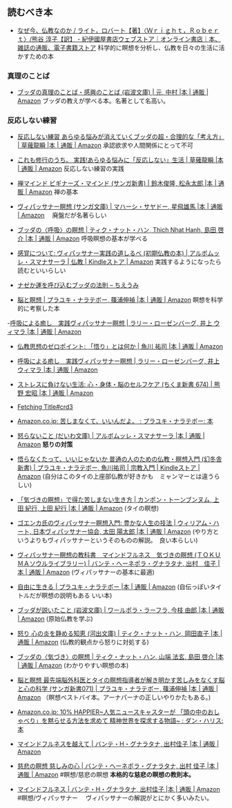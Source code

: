 ## 読むべき本
- [なぜ今、仏教なのか / ライト，ロバート【著】〈Ｗｒｉｇｈｔ，Ｒｏｂｅｒｔ〉/熊谷 淳子【訳】 - 紀伊國屋書店ウェブストア｜オンライン書店｜本、雑誌の通販、電子書籍ストア](https://www.kinokuniya.co.jp/f/dsg-01-9784152097866)
科学的に瞑想を分析し、仏教を日々の生活に活かすための本
### 真理のことば
- [ブッダの真理のことば・感興のことば (岩波文庫) | 元, 中村 |本 | 通販 | Amazon](https://www.amazon.co.jp/%E3%83%96%E3%83%83%E3%83%80%E3%81%AE%E7%9C%9F%E7%90%86%E3%81%AE%E3%81%93%E3%81%A8%E3%81%B0%E3%83%BB%E6%84%9F%E8%88%88%E3%81%AE%E3%81%93%E3%81%A8%E3%81%B0-%E5%B2%A9%E6%B3%A2%E6%96%87%E5%BA%AB-%E4%B8%AD%E6%9D%91-%E5%85%83/dp/4003330218)
ブッダの教えが学べる本。名著として名高い。
### 反応しない練習
- [反応しない練習 あらゆる悩みが消えていくブッダの超・合理的な「考え方」 | 草薙龍瞬 |本 | 通販 | Amazon](https://www.amazon.co.jp/o/ASIN/4041030404/toyokeizaia-22/)
承認欲求や人間関係にとって不可
- [これも修行のうち。 実践!あらゆる悩みに「反応しない」生活 | 草薙龍瞬 |本 | 通販 | Amazon](https://www.amazon.co.jp/o/ASIN/4046015381/toyokeizaia-22)
反応しない練習の実践

- [禅マインド ビギナーズ・マインド (サンガ新書) | 鈴木俊隆, 松永太郎 |本 | 通販 | Amazon](https://www.amazon.co.jp/%E7%A6%85%E3%83%9E%E3%82%A4%E3%83%B3%E3%83%89-%E3%83%93%E3%82%AE%E3%83%8A%E3%83%BC%E3%82%BA%E3%83%BB%E3%83%9E%E3%82%A4%E3%83%B3%E3%83%89-%E3%82%B5%E3%83%B3%E3%82%AC%E6%96%B0%E6%9B%B8-%E9%88%B4%E6%9C%A8%E4%BF%8A%E9%9A%86/dp/4905425166?__mk_ja_JP=%E3%82%AB%E3%82%BF%E3%82%AB%E3%83%8A&crid=2S8F3CPB1PQPQ&keywords=%E3%83%93%E3%82%AE%E3%83%8A%E3%83%BC%E3%82%BA%E3%83%9E%E3%82%A4%E3%83%B3%E3%83%89&qid=1645686254&sprefix=%E3%83%93%E3%82%AE%E3%83%8A%E3%83%BC%E3%82%BA%E3%83%9E%E3%82%A4%E3%83%B3%E3%83%89%2Caps%2C333&sr=8-1&linkCode=li3&tag=mogishin-22&linkId=43535e0738d44fd3619e279ea28a8b6a&language=ja_JP&ref_=as_li_ss_il)
	禅の基本
- [ヴィパッサナー瞑想 (サンガ文庫) | マハーシ・サヤドー, 星飛雄馬 |本 | 通販 | Amazon](https://www.amazon.co.jp/%E3%83%B4%E3%82%A3%E3%83%91%E3%83%83%E3%82%B5%E3%83%8A%E3%83%BC%E7%9E%91%E6%83%B3-%E3%82%B5%E3%83%B3%E3%82%AC%E6%96%87%E5%BA%AB-%E3%83%9E%E3%83%8F%E3%83%BC%E3%82%B7%E3%83%BB%E3%82%B5%E3%83%A4%E3%83%89%E3%83%BC/dp/4865640770)
　廃盤だが名著らしい
- [ブッダの〈呼吸〉の瞑想 | ティク・ナット・ハン, Thich Nhat Hanh, 島田 啓介 |本 | 通販 | Amazon](https://www.amazon.co.jp/%E3%83%96%E3%83%83%E3%83%80%E3%81%AE%E3%80%88%E5%91%BC%E5%90%B8%E3%80%89%E3%81%AE%E7%9E%91%E6%83%B3-%E3%83%86%E3%82%A3%E3%82%AF%E3%83%BB%E3%83%8A%E3%83%83%E3%83%88%E3%83%BB%E3%83%8F%E3%83%B3/dp/4787712829)
 呼吸瞑想の基本が学べる
- [感覚について: ヴィパッサナー実践の道しるべ (初期仏教の本) | アルボムッレ・スマナサーラ | 仏教 | Kindleストア | Amazon](https://www.amazon.co.jp/%E6%84%9F%E8%A6%9A%E3%81%AB%E3%81%A4%E3%81%84%E3%81%A6-%E3%83%B4%E3%82%A3%E3%83%91%E3%83%83%E3%82%B5%E3%83%8A%E3%83%BC%E5%AE%9F%E8%B7%B5%E3%81%AE%E9%81%93%E3%81%97%E3%82%8B%E3%81%B9-%E5%88%9D%E6%9C%9F%E4%BB%8F%E6%95%99%E3%81%AE%E6%9C%AC-%E3%82%A2%E3%83%AB%E3%83%9C%E3%83%A0%E3%83%83%E3%83%AC%E3%83%BB%E3%82%B9%E3%83%9E%E3%83%8A%E3%82%B5%E3%83%BC%E3%83%A9-ebook/dp/B013GS0FKC?__mk_ja_JP=%E3%82%AB%E3%82%BF%E3%82%AB%E3%83%8A&crid=2FGT2BAD23770&keywords=%E3%83%B4%E3%82%A3%E3%83%91%E3%83%83%E3%82%B5%E3%83%8A%E3%83%BC%E7%9E%91%E6%83%B3&qid=1645685640&s=digital-text&sprefix=%E3%82%94%E3%81%83%2Cdigital-text%2C515&sr=1-3&linkCode=li3&tag=mogishin-22&linkId=e63452e42fd07cbf05e7730ea0c6be14&language=ja_JP&ref_=as_li_ss_il)
実践するようになったら読むといいらしい
- [ナゼか運を呼び込むブッダの法則 – ちえうみ](https://chieumi.com/products/ks0086)

- [脳と瞑想 | プラユキ・ナラテボー, 篠浦伸禎 |本 | 通販 | Amazon](https://www.amazon.co.jp/exec/obidos/ASIN/4905425514/ref=nosim?tag=maftracking142669-22&linkCode=ure&creative=6339)
瞑想を科学的に考察した本

-[呼吸による癒し　実践ヴィパッサナー瞑想 | ラリー・ローゼンバーグ, 井上 ウィマラ |本 | 通販 | Amazon](https://www.amazon.co.jp/exec/obidos/ASIN/4393364066/ref=nosim?tag=maftracking142669-22&linkCode=ure&creative=6339)
- [仏教思想のゼロポイント: 「悟り」とは何か | 魚川 祐司 |本 | 通販 | Amazon](https://www.amazon.co.jp/exec/obidos/ASIN/4103391715/ref=nosim?tag=maftracking142669-22&linkCode=ure&creative=6339)
- [呼吸による癒し　実践ヴィパッサナー瞑想 | ラリー・ローゼンバーグ, 井上 ウィマラ |本 | 通販 | Amazon](https://www.amazon.co.jp/exec/obidos/ASIN/4393364066/ref=nosim?tag=maftracking142669-22&linkCode=ure&creative=6339)
- [ストレスに負けない生活: 心・身体・脳のセルフケア (ちくま新書 674) | 熊野 宏昭 |本 | 通販 | Amazon](https://www.amazon.co.jp/exec/obidos/ASIN/4480063765/ref=nosim?tag=maftracking142669-22&linkCode=ure&creative=6339)
- [Fetching Title#crd3](https://www.amazon.co.jp/%E7%84%A1%EF%BC%88%E6%9C%80%E9%AB%98%E3%81%AE%E7%8A%B6%E6%85%8B%EF%BC%89-%E9%88%B4%E6%9C%A8%E7%A5%90-ebook/dp/B099DDJSL9?keywords=%E7%84%A1%EF%BC%88%E6%9C%80%E9%AB%98%E3%81%AE%E7%8A%B6%E6%85%8B%EF%BC%89&qid=1660353860&sr=8-1&linkCode=sl1&tag=yuchrszk-22&linkId=491025b34c1ec2e9386bd1e0acd3e540&language=ja_JP&ref_=as_li_ss_tl)
- [Amazon.co.jp: 苦しまなくて、いいんだよ。 : プラユキ・ナラテボー: 本](https://www.amazon.co.jp/%E8%8B%A6%E3%81%97%E3%81%BE%E3%81%AA%E3%81%8F%E3%81%A6%E3%80%81%E3%81%84%E3%81%84%E3%82%93%E3%81%A0%E3%82%88%E3%80%82-%E3%83%97%E3%83%A9%E3%83%A6%E3%82%AD%E3%83%BB%E3%83%8A%E3%83%A9%E3%83%86%E3%83%9C%E3%83%BC/dp/4569796281)
- [怒らないこと (だいわ文庫) | アルボムッレ・スマナサーラ |本 | 通販 | Amazon](https://www.amazon.co.jp/%E6%80%92%E3%82%89%E3%81%AA%E3%81%84%E3%81%93%E3%81%A8-%E3%81%A0%E3%81%84%E3%82%8F%E6%96%87%E5%BA%AB-B-176-5-%E3%82%A2%E3%83%AB%E3%83%9C%E3%83%A0%E3%83%83%E3%83%AC%E3%83%BB%E3%82%B9%E3%83%9E%E3%83%8A%E3%82%B5%E3%83%BC%E3%83%A9/dp/4479308725)
**怒りの対策**
- [悟らなくたって、いいじゃないか 普通の人のための仏教・瞑想入門 (幻冬舎新書) | プラユキ・ナラテボー, 魚川祐司 | 宗教入門 | Kindleストア | Amazon](https://www.amazon.co.jp/gp/product/B01M2WVZF5/ref=as_li_tl?ie=UTF8&tag=courrier_pc-22&camp=247&creative=1211&linkCode=as2&creativeASIN=B01M2WVZF5&linkId=5434571b80bf04dfdc9811d9a1b4855c)
(自分はこのタイの上座部仏教が好きかも　ミャンマーとは違うらしい)
- [「気づきの瞑想」で得た苦しまない生き方 | カンポン・トーンブンヌム, 上田 紀行, 上田 紀行 |本 | 通販 | Amazon](https://www.amazon.co.jp/%E3%80%8C%E6%B0%97%E3%81%A5%E3%81%8D%E3%81%AE%E7%9E%91%E6%83%B3%E3%80%8D%E3%81%A7%E5%BE%97%E3%81%9F%E8%8B%A6%E3%81%97%E3%81%BE%E3%81%AA%E3%81%84%E7%94%9F%E3%81%8D%E6%96%B9-%E3%82%AB%E3%83%B3%E3%83%9D%E3%83%B3%E3%83%BB%E3%83%88%E3%83%BC%E3%83%B3%E3%83%96%E3%83%B3%E3%83%8C%E3%83%A0/dp/4333023041)
(タイの瞑想)
- [ゴエンカ氏のヴィパッサナー瞑想入門: 豊かな人生の技法 | ウィリアム・ハート, 日本ヴィパッサナー協会, 太田 陽太郎 |本 | 通販 | Amazon](https://www.amazon.co.jp/%E3%82%B4%E3%82%A8%E3%83%B3%E3%82%AB%E6%B0%8F%E3%81%AE%E3%83%B4%E3%82%A3%E3%83%91%E3%83%83%E3%82%B5%E3%83%8A%E3%83%BC%E7%9E%91%E6%83%B3%E5%85%A5%E9%96%80%E2%80%95%E8%B1%8A%E3%81%8B%E3%81%AA%E4%BA%BA%E7%94%9F%E3%81%AE%E6%8A%80%E6%B3%95-%E3%82%A6%E3%82%A3%E3%83%AA%E3%82%A2%E3%83%A0%E3%83%BB%E3%83%8F%E3%83%BC%E3%83%88/dp/439313284X)
(やり方というよりもヴィパッサナーというそのものの解説。　良い本らしい)
- [ヴィパッサナー瞑想の教科書　マインドフルネス　気づきの瞑想 (ＴＯＫＵＭＡソウルライブラリー) | バンテ・ヘーネポラ・グナラタナ, 出村　佳子 |本 | 通販 | Amazon](https://www.amazon.co.jp/%E3%83%B4%E3%82%A3%E3%83%91%E3%83%83%E3%82%B5%E3%83%8A%E3%83%BC%E7%9E%91%E6%83%B3%E3%81%AE%E6%95%99%E7%A7%91%E6%9B%B8-%E3%83%9E%E3%82%A4%E3%83%B3%E3%83%89%E3%83%95%E3%83%AB%E3%83%8D%E3%82%B9-%E6%B0%97%E3%81%A5%E3%81%8D%E3%81%AE%E7%9E%91%E6%83%B3-%EF%BC%B4%EF%BC%AF%EF%BC%AB%EF%BC%B5%EF%BC%AD%EF%BC%A1%E3%82%BD%E3%82%A6%E3%83%AB%E3%83%A9%E3%82%A4%E3%83%96%E3%83%A9%E3%83%AA%E3%83%BC-%E3%83%90%E3%83%B3%E3%83%86%E3%83%BB%E3%83%98%E3%83%BC%E3%83%8D%E3%83%9D%E3%83%A9%E3%83%BB%E3%82%B0%E3%83%8A%E3%83%A9%E3%82%BF%E3%83%8A/dp/4198656398/ref=sr_1_1?__mk_ja_JP=%E3%82%AB%E3%82%BF%E3%82%AB%E3%83%8A&crid=2WPZZWRWPRX3Y&dib=eyJ2IjoiMSJ9.R9gbXq9Rk98crtlyaV_YK60aOvKiuMgwm46e5uI3a41JsP_X6RoEmaroaZnFf8TR8xC_pyNYxa1nOSQm3ws5NgUMGCwIJFpNyglR6uRBSluCGewnf8aL1OKKcqnmVPJ1Vl-j0TvoN5jX4_bcnavLz8u1QlIGvdF7h6Yej4twOjtXgRPC1-i3uvScIozuUOfZpF6TNUgi3SEkGTY7Alo0tYL-ir0g9Bmvr19sNBdNRo0.apZyYbHx76OC0NqqVdQV8dg9ewi3G0vqkWCGpK3XZ9U&dib_tag=se&keywords=%E3%83%B4%E3%82%A3%E3%83%91%E3%83%83%E3%82%B5%E3%83%8A%E3%83%BC&qid=1717341824&s=books&sprefix=%E3%83%B4%E3%82%A3%E3%83%91%E3%83%83%E3%82%B5%E3%83%8A%E3%83%BC%2Cstripbooks%2C238&sr=1-1)
(ヴィパッサナーの基本に最適)
- [自由に生きる | プラユキ・ナラテボー |本 | 通販 | Amazon](https://www.amazon.co.jp/%E8%87%AA%E7%94%B1%E3%81%AB%E7%94%9F%E3%81%8D%E3%82%8B-%E3%83%97%E3%83%A9%E3%83%A6%E3%82%AD%E3%83%BB%E3%83%8A%E3%83%A9%E3%83%86%E3%83%9C%E3%83%BC/dp/486564041X)
(自伝っぽいタイトルだが瞑想の説明もある いい本)
- [ブッダが説いたこと (岩波文庫) | ワールポラ・ラーフラ, 今枝 由郎 |本 | 通販 | Amazon](https://www.amazon.co.jp/%E3%83%96%E3%83%83%E3%83%80%E3%81%8C%E8%AA%AC%E3%81%84%E3%81%9F%E3%81%93%E3%81%A8-%E5%B2%A9%E6%B3%A2%E6%96%87%E5%BA%AB-%E3%83%AF%E3%83%BC%E3%83%AB%E3%83%9D%E3%83%A9%E3%83%BB%E3%83%A9%E3%83%BC%E3%83%95%E3%83%A9/dp/4003334310)
(原始仏教を学ぶ)
- [怒り 心の炎を静める知恵 (河出文庫) | ティク・ナット・ハン, 岡田直子 |本 | 通販 | Amazon](https://www.amazon.co.jp/%E6%80%92%E3%82%8A-%E5%BF%83%E3%81%AE%E7%82%8E%E3%82%92%E9%9D%99%E3%82%81%E3%82%8B%E7%9F%A5%E6%81%B5-%E6%B2%B3%E5%87%BA%E6%96%87%E5%BA%AB-%E3%83%86%E3%82%A3%E3%82%AF%E3%83%BB%E3%83%8A%E3%83%83%E3%83%88%E3%83%BB%E3%83%8F%E3%83%B3/dp/4309467466/ref=sr_1_5?dib=eyJ2IjoiMSJ9.Rqm3CzQNQcO0MA2ZL1MmZj8CpAetrSnW0LKUaF2a0_WV6560IiwjY_70ji4sCZ-I5dQHCUNSgAgq6dRQSJVGAFmBqgjgIkrhQqotZ8y4FXcTZ63hZBoI8cXdT7rhH9Cs_xgf13HOjki6IG4UhpT9g-ugkuRn1MtlcVL0UZontskLe5bt4f0rcPAfF0P6ZSADYZL9o2au4gxF7b0u8NPQ_5-iPy5qs5ldgtbWxbF7uUM.iF-nXLKDAZFo8-4ZLG_MA0sqMcSbYz8jY5FTwvJX4oA&dib_tag=se&qid=1717579424&refinements=p_27%3A%E3%83%86%E3%82%A3%E3%82%AF%E3%83%BB%E3%83%8A%E3%83%83%E3%83%88%E3%83%BB%E3%83%8F%E3%83%B3&s=books&sr=1-5)
(仏教的観点から怒りに対処する)
- [ブッダの〈気づき〉の瞑想 | ティク・ナット・ハン, 山端 法玄, 島田 啓介 |本 | 通販 | Amazon](https://www.amazon.co.jp/%E3%83%96%E3%83%83%E3%83%80%E3%81%AE%E3%80%88%E6%B0%97%E3%81%A5%E3%81%8D%E3%80%89%E3%81%AE%E7%9E%91%E6%83%B3-%E3%83%86%E3%82%A3%E3%82%AF%E3%83%BB%E3%83%8A%E3%83%83%E3%83%88%E3%83%BB%E3%83%8F%E3%83%B3/dp/4787711865/ref=sr_1_4?dib=eyJ2IjoiMSJ9.Rqm3CzQNQcO0MA2ZL1MmZj8CpAetrSnW0LKUaF2a0_WV6560IiwjY_70ji4sCZ-I5dQHCUNSgAgq6dRQSJVGAFmBqgjgIkrhQqotZ8y4FXcTZ63hZBoI8cXdT7rhH9Cs_xgf13HOjki6IG4UhpT9g-ugkuRn1MtlcVL0UZontskLe5bt4f0rcPAfF0P6ZSADYZL9o2au4gxF7b0u8NPQ_5-iPy5qs5ldgtbWxbF7uUM.iF-nXLKDAZFo8-4ZLG_MA0sqMcSbYz8jY5FTwvJX4oA&dib_tag=se&qid=1717579424&refinements=p_27%3A%E3%83%86%E3%82%A3%E3%82%AF%E3%83%BB%E3%83%8A%E3%83%83%E3%83%88%E3%83%BB%E3%83%8F%E3%83%B3&s=books&sr=1-4)
(わかりやすい瞑想の本)
- [脳と瞑想 最先端脳外科医とタイの瞑想指導者が解き明かす苦しみをなくす脳と心の科学 (サンガ新書071) | プラユキ・ナラテボー, 篠浦伸禎 |本 | 通販 | Amazon](https://www.amazon.co.jp/dp/4865640673?tag=maftracking333505-22&linkCode=ure&creative=6339)
（瞑想ベストバイ本。アーナパーナの正しいやりかたもある。)
- [Amazon.co.jp: 10% HAPPIER\~人気ニュースキャスターが 「頭の中のおしゃべり」を黙らせる方法を求めて 精神世界を探求する物語\~ : ダン・ハリス: 本](https://www.amazon.co.jp/exec/obidos/ASIN/447979476X/ref=nosim?tag=maftracking142669-22&linkCode=ure&creative=6339)
- [マインドフルネスを越えて | バンテ・H・グナラタナ, 出村佳子 |本 | 通販 | Amazon](https://www.amazon.co.jp/exec/obidos/ASIN/4905425697/ref=nosim?tag=maftracking142669-22&linkCode=ure&creative=6339)

- [慈悲の瞑想 慈しみの心 | バンテ・ヘーネポラ・グナラタナ, 出村 佳子 |本 | 通販 | Amazon](https://www.amazon.co.jp/%E6%85%88%E6%82%B2%E3%81%AE%E7%9E%91%E6%83%B3-%E6%85%88%E3%81%97%E3%81%BF%E3%81%AE%E5%BF%83-%E3%83%90%E3%83%B3%E3%83%86%E3%83%BB%E3%83%98%E3%83%BC%E3%83%8D%E3%83%9D%E3%83%A9%E3%83%BB%E3%82%B0%E3%83%8A%E3%83%A9%E3%82%BF%E3%83%8A/dp/4393365496/ref=pd_sbs_d_sccl_2_5/357-9106770-6555008?pd_rd_w=QzfFA&content-id=amzn1.sym.99f902cf-fc99-4f25-a4a5-78eda3eec3ef&pf_rd_p=99f902cf-fc99-4f25-a4a5-78eda3eec3ef&pf_rd_r=5TX1TAV5QX981AJCRBFN&pd_rd_wg=9jXTz&pd_rd_r=2c553f86-a7e1-4331-a2e2-7f0cf84e9e8c&pd_rd_i=4393365496&psc=1) #瞑想/慈悲の瞑想
**本格的な慈悲の瞑想の教則本。**

- [マインドフルネス | バンテ・H・グナラタナ, 出村佳子 |本 | 通販 | Amazon](https://www.amazon.co.jp/%E3%83%9E%E3%82%A4%E3%83%B3%E3%83%89%E3%83%95%E3%83%AB%E3%83%8D%E3%82%B9-%E3%83%90%E3%83%B3%E3%83%86%E3%83%BBH%E3%83%BB%E3%82%B0%E3%83%8A%E3%83%A9%E3%82%BF%E3%83%8A/dp/4905425204) #瞑想/ヴィパッサナー 
　ヴィパッサナーの解説がとにかく多いみたい。


